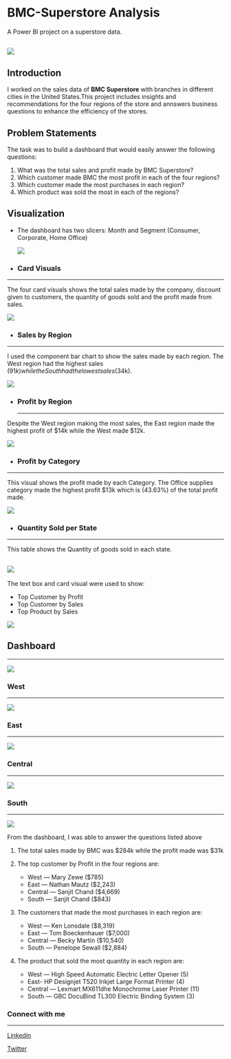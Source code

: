 # BMC-Superstore Analysis
A Power BI project on a superstore data.

  ![](head.webp)
---
## Introduction
I worked on the sales data of **BMC Superstore** with branches in different cities in the United States.This project includes insights and recommendations for the four regions of the store and annswers business questions to enhance the efficiency of the stores. 

## Problem Statements
The task was to build a dashboard that would easily answer the following questions:
1. What was the total sales and profit made by BMC Superstore?
2. Which customer made BMC the most profit in each of the four regions?
3. Which customer made the most purchases in each region?
4. Which product was sold the most in each of the regions?

## Visualization
- The dashboard has two slicers: Month and Segment (Consumer, Corporate, Home Office)

  
    ![](slicers.webp)

- ### Card Visuals
---
  The four card visuals shows the total sales made by the company, discount given to customers, the quantity of goods sold and the profit made from sales.
  
  ![](cards.webp)

 - ### Sales by Region
---
I used the component bar chart to show the sales made by each region. The West region had the highest sales ($91k) while the South had the lowest sales ($34k).

![](sales_region.webp)

- ### Profit by Region
  ---
 Despite the West region making the most sales, the East region made the highest profit of $14k while the West made $12k.

 ![](profit_by_region.webp)

 - ### Profit by Category
 ---
 This visual shows the profit made by each Category. The Office supplies category made the highest profit $13k which is (43.63%) of the total profit made.

  ![](profit_category.webp)

  - ### Quantity Sold per State
---

This table shows the Quantity of goods sold in each state.

![](quantity.webp)
---
The text box and card visual were used to show:

- Top Customer by Profit
- Top Customer by Sales
- Top Product by Sales
   
![](text_box.webp)

## Dashboard
---

![](dashboard.webp)

### West
---
![](west.webp)

### East
---
![](east.webp)

### Central
---
![](central.webp)

### South
---
![](south.webp)


From the dashboard, I was able to answer the questions listed above

1.  The total sales made by BMC was $284k while the profit made was $31k
  
2. The top customer by Profit in the four regions are:
   - West — Mary Zewe ($785)
   - East — Nathan Mautz ($2,243)
   - Central — Sanjit Chand ($4,669)
   - South — Sanjit Chand ($843)

 3. The customers that made the most purchases in each region are:
    - West — Ken Lonsdale ($8,319)
    - East — Tom Boeckenhauer ($7,000)
    - Central — Becky Martin ($10,540)
    - South — Penelope Sewall ($2,884)

 4. The product that sold the most quantity in each region are:
    - West — High Speed Automatic Electric Letter Opener (5)
    - East- HP Designjet T520 Inkjet Large Format Printer (4)
    - Central — Lexmart MX611dhe Monochrome Laser Printer (11)
    - South — GBC DocuBind TL300 Electric Binding System (3)


### Connect with me
---

  [Linkedin](https://linkedin.com/in/chibuzor-data-analyst) 
  
[Twitter](https://twitter.com/cisco_official?t=zdocHllXoG5cV__V9h0pWg&s=09)




    










  
